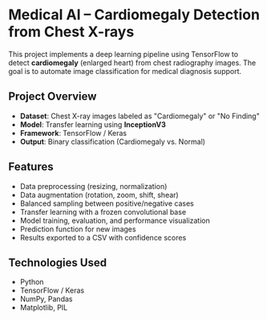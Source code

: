 # Medical AI – Cardiomegaly Detection from Chest X-rays

This project implements a deep learning pipeline using TensorFlow to detect **cardiomegaly** (enlarged heart) from chest radiography images. The goal is to automate image classification for medical diagnosis support.

## Project Overview

- **Dataset**: Chest X-ray images labeled as "Cardiomegaly" or "No Finding"
- **Model**: Transfer learning using **InceptionV3**
- **Framework**: TensorFlow / Keras
- **Output**: Binary classification (Cardiomegaly vs. Normal)

## Features

- Data preprocessing (resizing, normalization)
- Data augmentation (rotation, zoom, shift, shear)
- Balanced sampling between positive/negative cases
- Transfer learning with a frozen convolutional base
- Model training, evaluation, and performance visualization
- Prediction function for new images
- Results exported to a CSV with confidence scores

## Technologies Used

- Python
- TensorFlow / Keras
- NumPy, Pandas
- Matplotlib, PIL
